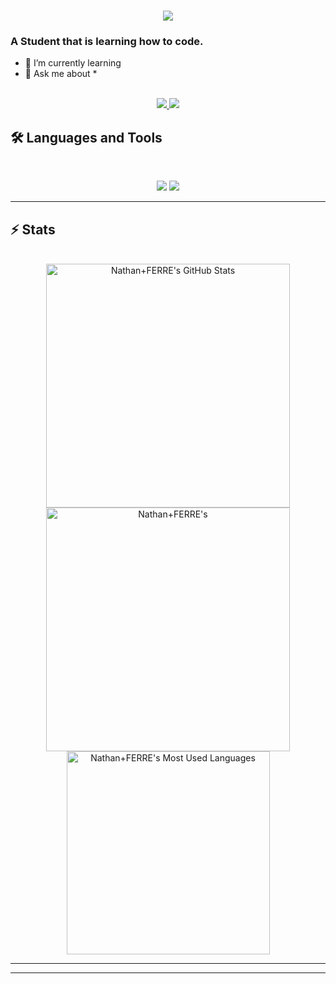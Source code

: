 <h1 align="center">
    <img src="https://readme-typing-svg.herokuapp.com/?font=Inter&size=48&center=true&vCenter=true&width=500&height=70&color=4493F8&duration=4000&lines=Hi+There!+👋;+I'm+Nathan+FERRE!;" />
</h1>

### A Student that is learning how to code.


- 🌱 I’m currently learning 
- 💬 Ask me about *

<br>

<div align="center">
  <a href="nathanferre06@gmail.com">
    <img src="https://img.shields.io/badge/Gmail-333333?style=for-the-badge&logo=gmail&logoColor=red" />
  </a>
  <a href="https://linkedin.com/in/nathanferre" target="_blank">
    <img src="https://img.shields.io/badge/LinkedIn-0077B5?style=for-the-badge&logo=linkedin&logoColor=white" target="_blank" />
  </a>
</div>

## 🛠️ Languages and Tools
<br>
<p align="center">
  <img src="https://skillicons.dev/icons?i=java,go" />
  <img src="https://skillicons.dev/icons?i=html,css,js,git" />
</p>
<hr>

## ⚡️ Stats
<br>
<div align=center>
  <img width=390 src="https://github-readme-stats.vercel.app/api?username=zoom26042604&theme=transparent&count_private=true&show_icons=true&rank_icon=github&locale=en" alt="Nathan+FERRE's GitHub Stats" />
  <img width=390 src="https://github-readme-streak-stats.herokuapp.com/?user=zoom26042604&theme=transparent&count_private=true&border_radius=10&locale=en" alt="Nathan+FERRE's" />
  <img width=325 src="https://github-readme-stats.vercel.app/api/top-langs?username=zoom26042604&theme=transparent&layout=donut&hide=css&langs_count=8&border_radius=10&show_icons=true&locale=en" alt="Nathan+FERRE's Most Used Languages" />
</div>

<hr>
<hr>
